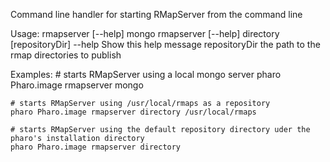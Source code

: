 Command line handler for starting RMapServer  from the command line

Usage:
rmapserver [--help] mongo 
rmapserver [--help] directory [repositoryDir] 
	--help                        Show this help message
	repositoryDir        the path to the rmap directories to publish
	
Examples:
	# starts RMapServer using a local mongo server
	pharo Pharo.image rmapserver mongo
	
	# starts RMapServer using /usr/local/rmaps as a repository
	pharo Pharo.image rmapserver directory /usr/local/rmaps
	
	# starts RMapServer using the default repository directory uder the pharo's installation directory
	pharo Pharo.image rmapserver directory
